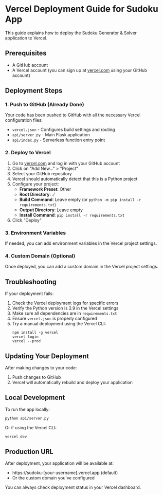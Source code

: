 # Vercel Deployment Guide for Sudoku App

This guide explains how to deploy the Sudoku Generator & Solver application to Vercel.

## Prerequisites

- A GitHub account
- A Vercel account (you can sign up at [vercel.com](https://vercel.com) using your GitHub account)

## Deployment Steps

### 1. Push to GitHub (Already Done)

Your code has been pushed to GitHub with all the necessary Vercel configuration files:
- `vercel.json` - Configures build settings and routing
- `api/server.py` - Main Flask application
- `api/index.py` - Serverless function entry point

### 2. Deploy to Vercel

1. Go to [vercel.com](https://vercel.com) and log in with your GitHub account
2. Click on "Add New..." > "Project"
3. Select your GitHub repository
4. Vercel should automatically detect that this is a Python project
5. Configure your project:
   - **Framework Preset**: Other
   - **Root Directory**: ./
   - **Build Command**: Leave empty (or `python -m pip install -r requirements.txt`)
   - **Output Directory**: Leave empty
   - **Install Command**: `pip install -r requirements.txt`
6. Click "Deploy"

### 3. Environment Variables

If needed, you can add environment variables in the Vercel project settings.

### 4. Custom Domain (Optional)

Once deployed, you can add a custom domain in the Vercel project settings.

## Troubleshooting

If your deployment fails:

1. Check the Vercel deployment logs for specific errors
2. Verify the Python version is 3.9 in the Vercel settings
3. Make sure all dependencies are in `requirements.txt`
4. Ensure `vercel.json` is properly configured
5. Try a manual deployment using the Vercel CLI:
   ```
   npm install -g vercel
   vercel login
   vercel --prod
   ```

## Updating Your Deployment

After making changes to your code:

1. Push changes to GitHub
2. Vercel will automatically rebuild and deploy your application

## Local Development

To run the app locally:

```bash
python api/server.py
```

Or if using the Vercel CLI:

```bash
vercel dev
```

## Production URL

After deployment, your application will be available at:
- https://sudoku-[your-username].vercel.app (default)
- Or the custom domain you've configured

You can always check deployment status in your Vercel dashboard. 
